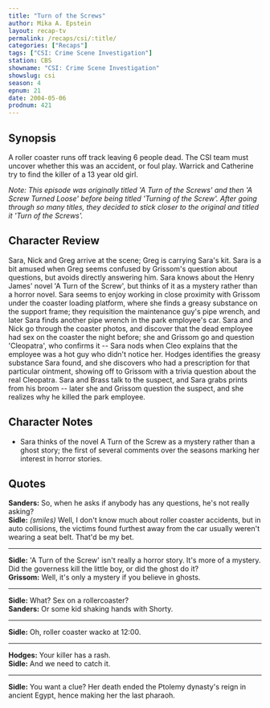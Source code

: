 ```yaml
---
title: "Turn of the Screws"
author: Mika A. Epstein
layout: recap-tv
permalink: /recaps/csi/:title/
categories: ["Recaps"]
tags: ["CSI: Crime Scene Investigation"]
station: CBS
showname: "CSI: Crime Scene Investigation"
showslug: csi
season: 4  
epnum: 21
date: 2004-05-06
prodnum: 421  
---
```


## Synopsis

A roller coaster runs off track leaving 6 people dead. The CSI team must uncover whether this was an accident, or foul play. Warrick and Catherine try to find the killer of a 13 year old girl.

_Note: This episode was originally titled 'A Turn of the Screws' and then 'A Screw Turned Loose' before being titled 'Turning of the Screw'. After going through so many titles, they decided to stick closer to the original and titled it 'Turn of the Screws'._

## Character Review

Sara, Nick and Greg arrive at the scene; Greg is carrying Sara's kit. Sara is a bit amused when Greg seems confused by Grissom's question about questions, but avoids directly answering him. Sara knows about the Henry James' novel 'A Turn of the Screw', but thinks of it as a mystery rather than a horror novel. Sara seems to enjoy working in close proximity with Grissom under the coaster loading platform, where she finds a greasy substance on the support frame; they requisition the maintenance guy's pipe wrench, and later Sara finds another pipe wrench in the park employee's car. Sara and Nick go through the coaster photos, and discover that the dead employee had sex on the coaster the night before; she and Grissom go and question 'Cleopatra', who confirms it -- Sara nods when Cleo explains that the employee was a hot guy who didn't notice her. Hodges identifies the greasy substance Sara found, and she discovers who had a prescription for that particular ointment, showing off to Grissom with a trivia question about the real Cleopatra. Sara and Brass talk to the suspect, and Sara grabs prints from his broom -- later she and Grissom question the suspect, and she realizes why he killed the park employee.

## Character Notes

* Sara thinks of the novel A Turn of the Screw as a mystery rather than a ghost story; the first of several comments over the seasons marking her interest in horror stories.

## Quotes

**Sanders:** So, when he asks if anybody has any questions, he's not really asking?  
**Sidle:** _(smiles)_ Well, I don't know much about roller coaster accidents, but in auto collisions, the victims found furthest away from the car usually weren't wearing a seat belt. That'd be my bet.  

- - -

**Sidle:** 'A Turn of the Screw' isn't really a horror story. It's more of a mystery. Did the governess kill the little boy, or did the ghost do it?  
**Grissom:** Well, it's only a mystery if you believe in ghosts.  

- - -

**Sidle:** What? Sex on a rollercoaster?  
**Sanders:** Or some kid shaking hands with Shorty.  

- - -

**Sidle:** Oh, roller coaster wacko at 12:00.

- - -

**Hodges:** Your killer has a rash.  
**Sidle:** And we need to catch it.  

- - -

**Sidle:** You want a clue? Her death ended the Ptolemy dynasty's reign in ancient Egypt, hence making her the last pharaoh.
